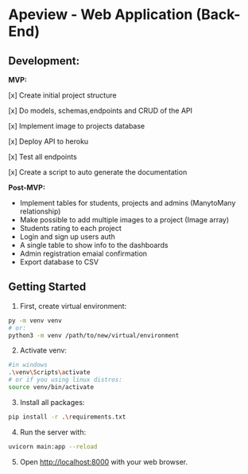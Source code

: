 # Apeview - Web Application (Back-End)

## Development:

**MVP:**

[x] Create initial project structure

[x] Do models, schemas,endpoints and CRUD of the API

[x] Implement image to projects database

[x] Deploy API to heroku

[x] Test all endpoints

[x] Create a script to auto generate the documentation 

**Post-MVP:**

- Implement tables for students, projects and admins (ManytoMany relationship)
- Make possible to add multiple images to a project (Image array)
- Students rating to each project
- Login and sign up users auth
- A single table to show info to the dashboards
- Admin registration emaial confirmation
- Export database to CSV

## Getting Started

1. First, create virtual environment:

```bash
py -m venv venv
# or:
python3 -m venv /path/to/new/virtual/environment
```

2. Activate venv:

```bash
#in windows
.\venv\Scripts\activate 
# or if you using linux distros:
source venv/bin/activate
```

3. Install all packages:

```bash
pip install -r .\requirements.txt
```
4. Run the server with:

```bash
uvicorn main:app --reload
```

5. Open [http://localhost:8000](http://localhost:8000) with your web browser.
